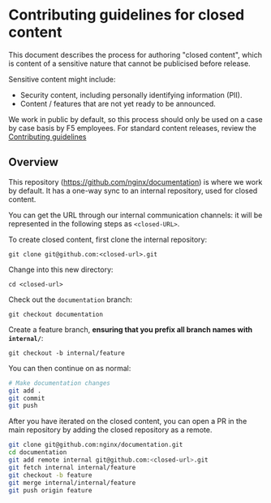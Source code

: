 # Contributing guidelines for closed content

This document describes the process for authoring "closed content", which is content of a sensitive nature that cannot be publicised before release.

Sensitive content might include:

- Security content, including personally identifying information (PII).
- Content / features that are not yet ready to be announced.

We work in public by default, so this process should only be used on a case by case basis by F5 employees. For standard content releases, review the [Contributing guidelines](/CONTRIBUTING.md)

## Overview

This repository (https://github.com/nginx/documentation) is where we work by default. It has a one-way sync to an internal repository, used for closed content.

You can get the URL through our internal communication channels: it will be represented in the following steps as `<closed-URL>`.

To create closed content, first clone the internal repository:

`git clone git@github.com:<closed-url>.git`

Change into this new directory:

`cd <closed-url>`

Check out the `documentation` branch:

`git checkout documentation`

Create a feature branch, **ensuring that you prefix all branch names with `internal/`**:

`git checkout -b internal/feature`

You can then continue on as normal:

```bash
# Make documentation changes
git add .
git commit
git push
```

After you have iterated on the closed content, you can open a PR in the main repository by adding the closed repository as a remote.

```bash
git clone git@github.com:nginx/documentation.git
cd documentation
git add remote internal git@github.com:<closed-url>.git
git fetch internal internal/feature
git checkout -b feature
git merge internal/internal/feature
git push origin feature
```